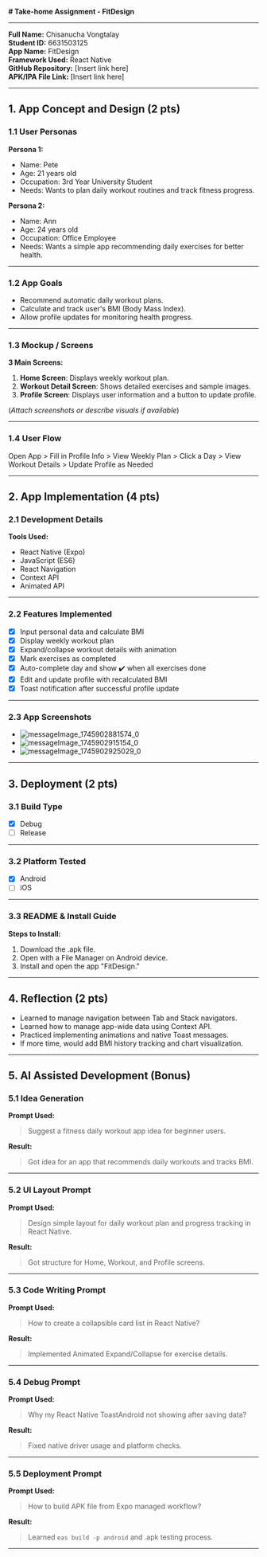 **# Take-home Assignment - FitDesign**

---

**Full Name:** Chisanucha Vongtalay  
**Student ID:** 6631503125  
**App Name:** FitDesign  
**Framework Used:** React Native  
**GitHub Repository:** [Insert link here]  
**APK/IPA File Link:** [Insert link here]

---

## 1. App Concept and Design (2 pts)

### 1.1 User Personas

**Persona 1:**  
- Name: Pete  
- Age: 21 years old  
- Occupation: 3rd Year University Student  
- Needs: Wants to plan daily workout routines and track fitness progress.

**Persona 2:**  
- Name: Ann  
- Age: 24 years old  
- Occupation: Office Employee  
- Needs: Wants a simple app recommending daily exercises for better health.

---

### 1.2 App Goals

- Recommend automatic daily workout plans.
- Calculate and track user's BMI (Body Mass Index).
- Allow profile updates for monitoring health progress.

---

### 1.3 Mockup / Screens

**3 Main Screens:**
1. **Home Screen**: Displays weekly workout plan.
2. **Workout Detail Screen**: Shows detailed exercises and sample images.
3. **Profile Screen**: Displays user information and a button to update profile.

(*Attach screenshots or describe visuals if available*)

---

### 1.4 User Flow

Open App > Fill in Profile Info > View Weekly Plan > Click a Day > View Workout Details > Update Profile as Needed

---

## 2. App Implementation (4 pts)

### 2.1 Development Details

**Tools Used:**

- React Native (Expo)
- JavaScript (ES6)
- React Navigation
- Context API
- Animated API

---

### 2.2 Features Implemented

- [x] Input personal data and calculate BMI
- [x] Display weekly workout plan
- [x] Expand/collapse workout details with animation
- [x] Mark exercises as completed
- [x] Auto-complete day and show ✔️ when all exercises done
- [x] Edit and update profile with recalculated BMI
- [x] Toast notification after successful profile update

---

### 2.3 App Screenshots
- ![messageImage_1745902881574_0](https://github.com/user-attachments/assets/2b62ffda-5c58-402a-9bda-00424a26cf8a)
- ![messageImage_1745902915154_0](https://github.com/user-attachments/assets/1bc6b8b5-5e8c-4d15-b999-faf0e530cf73)
- ![messageImage_1745902925029_0](https://github.com/user-attachments/assets/1849c59b-feec-499d-a694-2d714ac66c4f)
---

## 3. Deployment (2 pts)

### 3.1 Build Type

- [x] Debug
- [ ] Release

---

### 3.2 Platform Tested

- [x] Android
- [ ] iOS

---

### 3.3 README & Install Guide

**Steps to Install:**

1. Download the .apk file.
2. Open with a File Manager on Android device.
3. Install and open the app "FitDesign."

---

## 4. Reflection (2 pts)

- Learned to manage navigation between Tab and Stack navigators.
- Learned how to manage app-wide data using Context API.
- Practiced implementing animations and native Toast messages.
- If more time, would add BMI history tracking and chart visualization.

---

## 5. AI Assisted Development (Bonus)

### 5.1 Idea Generation

**Prompt Used:**
> Suggest a fitness daily workout app idea for beginner users.

**Result:**
> Got idea for an app that recommends daily workouts and tracks BMI.

---

### 5.2 UI Layout Prompt

**Prompt Used:**
> Design simple layout for daily workout plan and progress tracking in React Native.

**Result:**
> Got structure for Home, Workout, and Profile screens.

---

### 5.3 Code Writing Prompt

**Prompt Used:**
> How to create a collapsible card list in React Native?

**Result:**
> Implemented Animated Expand/Collapse for exercise details.

---

### 5.4 Debug Prompt

**Prompt Used:**
> Why my React Native ToastAndroid not showing after saving data?

**Result:**
> Fixed native driver usage and platform checks.

---

### 5.5 Deployment Prompt

**Prompt Used:**
> How to build APK file from Expo managed workflow?

**Result:**
> Learned `eas build -p android` and .apk testing process.

---

